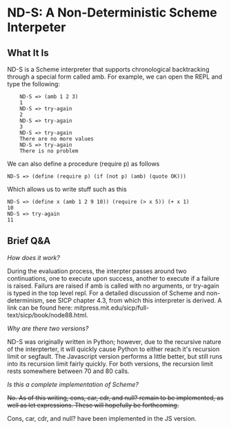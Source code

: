 # ND-S: A Non-Deterministic Scheme Interpeter #

## What It Is ##
ND-S is a Scheme interpreter that supports chronological backtracking through a special form called amb. For example, we can open the REPL and type the following:

		ND-S => (amb 1 2 3)
		1
		ND-S => try-again
		2
		ND-S => try-again
		3
		ND-S => try-again
		There are no more values
		ND-S => try-again
		There is no problem

We can also define a procedure (require p) as follows

	ND-S => (define (require p) (if (not p) (amb) (quote OK)))

Which allows us to write stuff such as this

	ND-S => (define x (amb 1 2 9 10)) (require (> x 5)) (+ x 1)
	10
	ND-S => try-again
	11
	
 
## Brief Q&A ##

*How does it work?*

During the evaluation process, the interpter passes around two continuations, one to execute upon success, another to execute if a failure is raised.  Failurs are raised if amb is called with no arguments, or try-again is typed in the top level repl.  For a detailed discussion of Scheme and non-determinism, see SICP chapter 4.3, from which this interpreter is derived.  A link can be found here: mitpress.mit.edu/sicp/full-text/sicp/book/node88.html.

*Why are there two versions?*

 ND-S was originally written in Python; however, due to the recursive nature of the interpterter, it will quickly cause Python to either reach it's recursion limit or segfault.  The Javascript version performs a little better, but still runs into its recursion limit fairly quickly. For both versions, the recursion limit rests somewhere between 70 and 80 calls.

*Is this a complete implementation of Scheme?*

~~No.  As of this writing, cons, car, cdr, and null? remain to be implemented, as well as let expressions.  These will hopefully be forthcoming.~~

Cons, car, cdr, and null? have been implemented in the JS version. 
